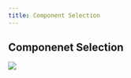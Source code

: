 ```yaml
---
title: Component Selection 
---
```

## Componenet Selection
<img src="https://github.com/d-ndionye/raw/main/subfolder/ComponentSelection.png">
